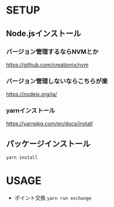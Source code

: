 # SETUP
## Node.jsインストール
### バージョン管理するならNVMとか
https://github.com/creationix/nvm

### バージョン管理しないならこちらが楽
https://nodejs.org/ja/

### yarnインストール
https://yarnpkg.com/en/docs/install

## パッケージインストール
`yarn install`


# USAGE
- ポイント交換 `yarn run exchange`